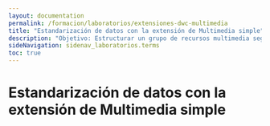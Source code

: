 ```yaml
---
layout: documentation
permalink: /formacion/laboratorios/extensiones-dwc-multimedia
title: "Estandarización de datos con la extensión de Multimedia simple"
description: "Objetivo: Estructurar un grupo de recursos multimedia según la Extensión Multimedia Simple del estándar Darwin Core, siguiendo las buenas prácticas de documentación"
sideNavigation: sidenav_laboratorios.terms
toc: true
---
```


# Estandarización de datos con la extensión de Multimedia simple
